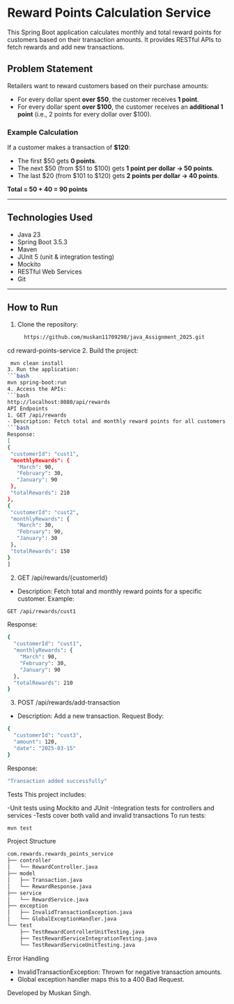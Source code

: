
# Reward Points Calculation Service

This Spring Boot application calculates monthly and total reward points for customers based on their transaction amounts. It provides RESTful APIs to fetch rewards and add new transactions.

## Problem Statement

Retailers want to reward customers based on their purchase amounts:

- For every dollar spent **over $50**, the customer receives **1 point**.
- For every dollar spent **over $100**, the customer receives an **additional 1 point** (i.e., 2 points for every dollar over $100).

### Example Calculation

If a customer makes a transaction of **$120**:
- The first $50 gets **0 points**.
- The next $50 (from $51 to $100) gets **1 point per dollar → 50 points**.
- The last $20 (from $101 to $120) gets **2 points per dollar → 40 points**.

**Total = 50 + 40 = 90 points**

---
## Technologies Used

- Java 23
- Spring Boot 3.5.3
- Maven
- JUnit 5 (unit & integration testing)
- Mockito
- RESTful Web Services
- Git

---

## How to Run

1. Clone the repository:
   ```bash
     https://github.com/muskan11709298/java_Assignment_2025.git

cd reward-points-service
2. Build the project:
   ```bash
    mvn clean install
3. Run the application:
   ```bash
   mvn spring-boot:run
4. Access the APIs:
   ```bash
   http://localhost:8080/api/rewards
API Endpoints
1. GET /api/rewards
- Description: Fetch total and monthly reward points for all customers.
```bash
Response:
[
  {
    "customerId": "cust1",
    "monthlyRewards": {
      "March": 90,
      "February": 30,
      "January": 90
    },
    "totalRewards": 210
  },
  {
    "customerId": "cust2",
    "monthlyRewards": {
      "March": 30,
      "February": 90,
      "January": 30
    },
    "totalRewards": 150
  }
]
```
2. GET /api/rewards/{customerId}
- Description: Fetch total and monthly reward points for a specific customer.
Example:
```bash
GET /api/rewards/cust1
```
Response:
```bash
{
  "customerId": "cust1",
  "monthlyRewards": {
    "March": 90,
    "February": 30,
    "January": 90
  },
  "totalRewards": 210
}
```
3. POST /api/rewards/add-transaction
- Description: Add a new transaction.
Request Body:
```bash
{
  "customerId": "cust3",
  "amount": 120,
  "date": "2025-03-15"
}
```
Response:
```bash
"Transaction added successfully"
```
Tests
This project includes:

-Unit tests using Mockito and JUnit
-Integration tests for controllers and services
-Tests cover both valid and invalid transactions
To run tests:
```bash
mvn test
```
Project Structure
```bash
com.rewards.rewards_points_service
├── controller
│   └── RewardController.java
├── model
│   ├── Transaction.java
│   └── RewardResponse.java
├── service
│   └── RewardService.java
├── exception
│   ├── InvalidTransactionException.java
│   └── GlobalExceptionHandler.java
└── test
    ├── TestRewardControllerUnitTesting.java
    ├── TestRewardServiceIntegrationTesting.java
    └── TestRewardServiceUnitTesting.java
```
Error Handling
- InvalidTransactionException: Thrown for negative transaction amounts.
- Global exception handler maps this to a 400 Bad Request.
  
Developed by Muskan Singh.












